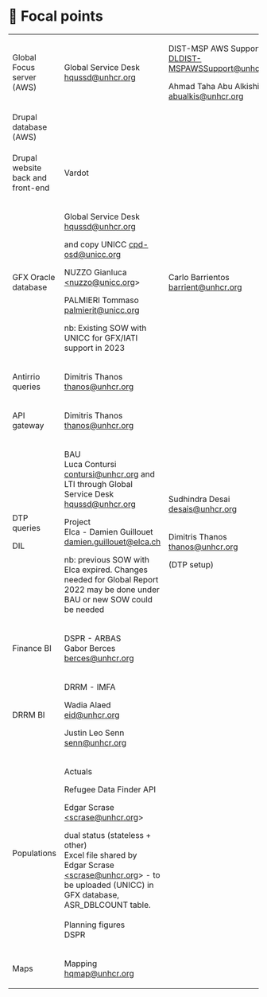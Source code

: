 # 🙎 Focal points

|                                               |                                                                                                                                                                                                                                                                                                                                                                                                                                                                 |                                                                                                                                                                                                                           |
| --------------------------------------------- | --------------------------------------------------------------------------------------------------------------------------------------------------------------------------------------------------------------------------------------------------------------------------------------------------------------------------------------------------------------------------------------------------------------------------------------------------------------- | ------------------------------------------------------------------------------------------------------------------------------------------------------------------------------------------------------------------------- |
| Global Focus server (AWS)                     | <p>Global Service Desk <a href="mailto:hqussd@unhcr.org">hqussd@unhcr.org</a> </p><p>  </p><p> </p>                                                                                                                                                                                                                                                                                                                                                             | <p>DIST-MSP AWS Support <a href="mailto:DLDIST-MSPAWSSupport@unhcr.org">DLDIST-MSPAWSSupport@unhcr.org</a> </p><p> </p><p>Ahmad Taha Abu Alkishik <a href="mailto:abualkis@unhcr.org">abualkis@unhcr.org</a> </p><p> </p> |
| Drupal database (AWS)                         |                                                                                                                                                                                                                                                                                                                                                                                                                                                                 |                                                                                                                                                                                                                           |
| <p>Drupal website <br>back and front-end </p> | Vardot                                                                                                                                                                                                                                                                                                                                                                                                                                                          |                                                                                                                                                                                                                           |
| GFX Oracle database                           | <p>Global Service Desk <a href="mailto:hqussd@unhcr.org">hqussd@unhcr.org</a> </p><p>and copy UNICC <a href="mailto:cpd-osd@unicc.org">cpd-osd@unicc.org</a> </p><p> </p><p>NUZZO Gianluca <a href="mailto:%3Cnuzzo@unicc.org">&#x3C;nuzzo@unicc.org</a>> </p><p>PALMIERI Tommaso <a href="mailto:palmierit@unicc.org">palmierit@unicc.org</a> </p><p> </p><p>nb: Existing  SOW with UNICC for GFX/IATI support in 2023 </p><p> </p>                            | <p>Carlo Barrientos <a href="mailto:barrient@unhcr.org">barrient@unhcr.org</a> </p><p> </p>                                                                                                                               |
| Antirrio queries                              | <p>Dimitris Thanos <a href="mailto:thanos@unhcr.org">thanos@unhcr.org</a> </p><p> </p>                                                                                                                                                                                                                                                                                                                                                                          |                                                                                                                                                                                                                           |
| API gateway                                   | <p>Dimitris Thanos <a href="mailto:thanos@unhcr.org">thanos@unhcr.org</a> </p><p> </p>                                                                                                                                                                                                                                                                                                                                                                          |                                                                                                                                                                                                                           |
| <p>DTP queries </p><p>DIL </p>                | <p>BAU <br>Luca Contursi <a href="mailto:contursi@unhcr.org">contursi@unhcr.org</a> and LTI through Global Service Desk <a href="mailto:hqussd@unhcr.org">hqussd@unhcr.org</a> </p><p> </p><p>Project <br>Elca - Damien Guillouet <a href="mailto:damien.guillouet@elca.ch">damien.guillouet@elca.ch</a> </p><p> </p><p>nb: previous SOW with Elca expired. Changes needed for Global Report 2022 may be done under BAU or new SOW could be needed </p><p> </p> | <p>Sudhindra Desai <a href="mailto:desais@unhcr.org">desais@unhcr.org</a> </p><p> <br>Dimitris Thanos <a href="mailto:thanos@unhcr.org">thanos@unhcr.org</a> </p><p>(DTP setup) </p>                                      |
| Finance BI                                    | <p>DSPR - ARBAS <br>Gabor Berces <a href="mailto:berces@unhcr.org">berces@unhcr.org</a> <br> </p>                                                                                                                                                                                                                                                                                                                                                               |                                                                                                                                                                                                                           |
| DRRM BI                                       | <p>DRRM - IMFA </p><p>Wadia Alaed <a href="mailto:eid@unhcr.org">eid@unhcr.org</a> </p><p>Justin Leo Senn <a href="mailto:senn@unhcr.org">senn@unhcr.org</a> </p><p> </p>                                                                                                                                                                                                                                                                                       |                                                                                                                                                                                                                           |
| Populations                                   | <p>Actuals  </p><p>Refugee Data Finder API  </p><p>Edgar Scrase <a href="mailto:%3Cscrase@unhcr.org">&#x3C;scrase@unhcr.org</a>> </p><p> </p><p>dual status (stateless + other) <br>Excel file shared by Edgar Scrase <a href="mailto:%3Cscrase@unhcr.org">&#x3C;scrase@unhcr.org</a>> - to be uploaded (UNICC) in GFX database, ASR_DBLCOUNT table.  <br> <br>Planning figures <br>DSPR </p><p> </p>                                                           |                                                                                                                                                                                                                           |
| Maps                                          | <p>Mapping <a href="mailto:hqmap@unhcr.org">hqmap@unhcr.org</a> </p><p> </p>                                                                                                                                                                                                                                                                                                                                                                                    |                                                                                                                                                                                                                           |
